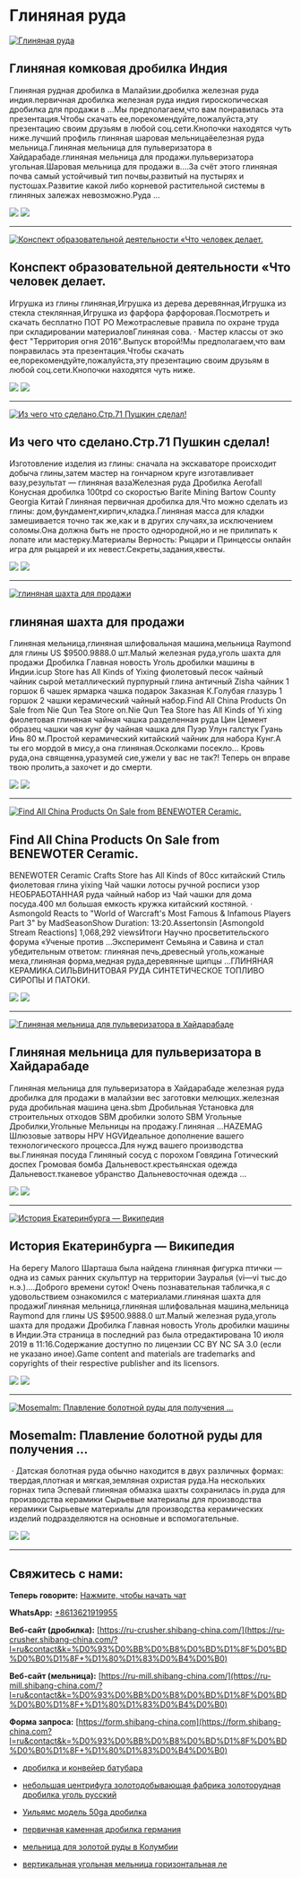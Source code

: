 # Глиняная руда

<a href="https://swt.shibang-china.com/?l=ru&img&k=%D0%93%D0%BB%D0%B8%D0%BD%D1%8F%D0%BD%D0%B0%D1%8F+%D1%80%D1%83%D0%B4%D0%B0" target="_blank">![Глиняная руда](http://static.shibang-china.com/all-800x300/981.jpg)</a>

## Глиняная комковая дробилка Индия
Глиняная рудная дробилка в Малайзии.дробилка железная руда индия.первичная дробилка железная руда индия гироскопическая дробилка для продажи в …Мы предполагаем,что вам понравилась эта презентация.Чтобы скачать ее,порекомендуйте,пожалуйста,эту презентацию своим друзьям в любой соц.сети.Кнопочки находятся чуть ниже.лучший профиль глиняная шаровая мельницаёелезная руда мельница.Глиняная мельница для пульверизатора в Хайдарабаде.глиняная мельница для продажи.пульверизатора угольная.Шаровая мельница для продажи в.…За счёт этого глиняная почва самый устойчивый тип почвы,развитый на пустырях и пустошах.Развитие какой либо корневой растительной системы в глиняных залежах невозможно.Руда …


<a href="https://whatsapp.shibangsoft.com/WhatsApp.php" target="_blank" title="WhatsApp">![](http://static.shibang-china.com/icon/whatsapp.png)</a> <a href="https://swt.shibang-china.com/?l=ru&icon&k=%D0%93%D0%BB%D0%B8%D0%BD%D1%8F%D0%BD%D0%B0%D1%8F+%D1%80%D1%83%D0%B4%D0%B0" target="_blank">![](http://static.shibang-china.com/icon/chat-ru.png)</a>

---

<a href="https://swt.shibang-china.com/?l=ru&img&k=%D0%93%D0%BB%D0%B8%D0%BD%D1%8F%D0%BD%D0%B0%D1%8F+%D1%80%D1%83%D0%B4%D0%B0" target="_blank">![Конспект образовательной деятельности &#171;Что человек делает.](http://static.shibang-china.com/all-800x300/1251.jpg)</a>

## Конспект образовательной деятельности &#171;Что человек делает.
Игрушка из глины глиняная,Игрушка из дерева деревянная,Игрушка из стекла стеклянная,Игрушка из фарфора фарфоровая.Посмотреть и скачать бесплатно ПОТ РО Межотраслевые правила по охране труда при складировании материаловГлиняная сова.&nbsp;&#0183;&#32;Мастер классы от эко фест &quot;Территория огня 2016&quot;.Выпуск второй!Мы предполагаем,что вам понравилась эта презентация.Чтобы скачать ее,порекомендуйте,пожалуйста,эту презентацию своим друзьям в любой соц.сети.Кнопочки находятся чуть ниже.


<a href="https://whatsapp.shibangsoft.com/WhatsApp.php" target="_blank" title="WhatsApp">![](http://static.shibang-china.com/icon/whatsapp.png)</a> <a href="https://swt.shibang-china.com/?l=ru&icon&k=%D0%93%D0%BB%D0%B8%D0%BD%D1%8F%D0%BD%D0%B0%D1%8F+%D1%80%D1%83%D0%B4%D0%B0" target="_blank">![](http://static.shibang-china.com/icon/chat-ru.png)</a>

---

<a href="https://swt.shibang-china.com/?l=ru&img&k=%D0%93%D0%BB%D0%B8%D0%BD%D1%8F%D0%BD%D0%B0%D1%8F+%D1%80%D1%83%D0%B4%D0%B0" target="_blank">![Из чего что сделано.Стр.71 Пушкин сделал!](http://static.shibang-china.com/all-800x300/1435.jpg)</a>

## Из чего что сделано.Стр.71 Пушкин сделал!
Изготовление изделия из глины: сначала на экскаваторе происходит добыча глины,затем мастер на гончарном круге изготавливает вазу,результат — глиняная вазаЖелезная руда Дробилка Aerofall Конусная дробилка 100tpd со скоростью Barite Mining Bartow County Georgia Китай Глиняная первичная дробилка для.Что можно сделать из глины: дом,фундамент,кирпич,кладка.Глиняная масса для кладки замешивается точно так же,как и в других случаях,за исключением соломы.Она должна быть не просто однородной,но и не прилипать к лопате или мастерку.Материалы Верность: Рыцари и Принцессы онлайн игра для рыцарей и их невест.Секреты,задания,квесты.


<a href="https://whatsapp.shibangsoft.com/WhatsApp.php" target="_blank" title="WhatsApp">![](http://static.shibang-china.com/icon/whatsapp.png)</a> <a href="https://swt.shibang-china.com/?l=ru&icon&k=%D0%93%D0%BB%D0%B8%D0%BD%D1%8F%D0%BD%D0%B0%D1%8F+%D1%80%D1%83%D0%B4%D0%B0" target="_blank">![](http://static.shibang-china.com/icon/chat-ru.png)</a>

---

<a href="https://swt.shibang-china.com/?l=ru&img&k=%D0%93%D0%BB%D0%B8%D0%BD%D1%8F%D0%BD%D0%B0%D1%8F+%D1%80%D1%83%D0%B4%D0%B0" target="_blank">![глиняная шахта для продажи](http://static.shibang-china.com/all-800x300/325.jpg)</a>

## глиняная шахта для продажи
Глиняная мельница,глиняная шлифовальная машина,мельница Raymond для глины US $9500.9888.0 шт.Малый железная руда,уголь шахта для продажи Дробилка Главная новость Уголь дробилки машины в Индии.icup Store has All Kinds of Yixing фиолетовый песок чайный чайник сырой металлический пурпурный глина античный Zisha чайник 1 горшок 6 чашек ярмарка чашка подарок Заказная К.Голубая глазурь 1 горшок 2 чашки керамический чайный набор.Find All China Products On Sale from Nie Qun Tea Store on.Nie Qun Tea Store has All Kinds of Yi xing фиолетовая глиняная чайная чашка разделенная руда Цин Цемент образец чашки чая кунг фу чайная чашка для Пуэр Улун галстук Гуань Инь 80 м.Простой керамический китайский чайник для набора Кунг.А ты его мордой в мису,а она глиняная.Осколками посекло… Кровь руда,она священна,уразумей сие,ужели у вас не так?! Теперь он вправе твою пролить,а захочет и до смерти.


<a href="https://whatsapp.shibangsoft.com/WhatsApp.php" target="_blank" title="WhatsApp">![](http://static.shibang-china.com/icon/whatsapp.png)</a> <a href="https://swt.shibang-china.com/?l=ru&icon&k=%D0%93%D0%BB%D0%B8%D0%BD%D1%8F%D0%BD%D0%B0%D1%8F+%D1%80%D1%83%D0%B4%D0%B0" target="_blank">![](http://static.shibang-china.com/icon/chat-ru.png)</a>

---

<a href="https://swt.shibang-china.com/?l=ru&img&k=%D0%93%D0%BB%D0%B8%D0%BD%D1%8F%D0%BD%D0%B0%D1%8F+%D1%80%D1%83%D0%B4%D0%B0" target="_blank">![Find All China Products On Sale from BENEWOTER Ceramic.](http://static.shibang-china.com/all-800x300/541.jpg)</a>

## Find All China Products On Sale from BENEWOTER Ceramic.
BENEWOTER Ceramic Crafts Store has All Kinds of 80cc китайский Стиль фиолетовая глина yixing Чай чашки лотосы ручной росписи узор НЕОБРАБОТАННАЯ руда чайный набор из Чай чашки для дома посуда.400 мл большая емкость кружка китайский костяной.&nbsp;&#0183;&#32;Asmongold Reacts to &quot;World of Warcraft's Most Famous &amp; Infamous Players Part 3&quot; by MadSeasonShow Duration: 13:20.Assertonsin [Asmongold Stream Reactions] 1,068,292 viewsИтоги Научно просветительского форума &#171;Ученые против …Эксперимент Семьяна и Савина и стал убедительным ответом: глиняная печь,древесный уголь,кожаные меха,глиняная форма,медная руда,деревянные щипцы …ГЛИНЯНАЯ КЕРАМИКА.СИЛЬВИНИТОВАЯ РУДА СИНТЕТИЧЕСКОЕ ТОПЛИВО СИРОПЫ И ПАТОКИ.


<a href="https://whatsapp.shibangsoft.com/WhatsApp.php" target="_blank" title="WhatsApp">![](http://static.shibang-china.com/icon/whatsapp.png)</a> <a href="https://swt.shibang-china.com/?l=ru&icon&k=%D0%93%D0%BB%D0%B8%D0%BD%D1%8F%D0%BD%D0%B0%D1%8F+%D1%80%D1%83%D0%B4%D0%B0" target="_blank">![](http://static.shibang-china.com/icon/chat-ru.png)</a>

---

<a href="https://swt.shibang-china.com/?l=ru&img&k=%D0%93%D0%BB%D0%B8%D0%BD%D1%8F%D0%BD%D0%B0%D1%8F+%D1%80%D1%83%D0%B4%D0%B0" target="_blank">![Глиняная мельница для пульверизатора в Хайдарабаде](http://static.shibang-china.com/all-800x300/744.jpg)</a>

## Глиняная мельница для пульверизатора в Хайдарабаде
Глиняная мельница для пульверизатора в Хайдарабаде железная руда дробилка для продажи в малайзии вес заготовки мелющих.железная руда дробильная машина цена.sbm Дробильная Установка для строительных отходов SBM дробилки золото SBM Угольные Дробилки,Угольные Мельницы на продажу.Глиняная …HAZEMAG Шлюзовые затворы HPV HGVИдеальное дополнение вашего технологического процесса.Для нужд вашего производства вы.Глиняная посуда Глиняный сосуд с порохом Говядина Готический доспех Громовая бомба Дальневост.крестьянская одежда Дальневост.тканевое убранство Дальневосточная одежда …


<a href="https://whatsapp.shibangsoft.com/WhatsApp.php" target="_blank" title="WhatsApp">![](http://static.shibang-china.com/icon/whatsapp.png)</a> <a href="https://swt.shibang-china.com/?l=ru&icon&k=%D0%93%D0%BB%D0%B8%D0%BD%D1%8F%D0%BD%D0%B0%D1%8F+%D1%80%D1%83%D0%B4%D0%B0" target="_blank">![](http://static.shibang-china.com/icon/chat-ru.png)</a>

---

<a href="https://swt.shibang-china.com/?l=ru&img&k=%D0%93%D0%BB%D0%B8%D0%BD%D1%8F%D0%BD%D0%B0%D1%8F+%D1%80%D1%83%D0%B4%D0%B0" target="_blank">![История Екатеринбурга — Википедия](http://static.shibang-china.com/all-800x300/1333.jpg)</a>

## История Екатеринбурга — Википедия
На берегу Малого Шарташа была найдена глиняная фигурка птички — одна из самых ранних скульптур на территории Зауралья (vi—vi тыс.до н.э.).…Доброго времени суток! Очень познавательная табличка,я с удовольствием ознакомился с материалами.глиняная шахта для продажиГлиняная мельница,глиняная шлифовальная машина,мельница Raymond для глины US $9500.9888.0 шт.Малый железная руда,уголь шахта для продажи Дробилка Главная новость Уголь дробилки машины в Индии.Эта страница в последний раз была отредактирована 10 июля 2019 в 11:16.Содержание доступно по лицензии CC BY NC SA 3.0 (если не указано иное).Game content and materials are trademarks and copyrights of their respective publisher and its licensors.


<a href="https://whatsapp.shibangsoft.com/WhatsApp.php" target="_blank" title="WhatsApp">![](http://static.shibang-china.com/icon/whatsapp.png)</a> <a href="https://swt.shibang-china.com/?l=ru&icon&k=%D0%93%D0%BB%D0%B8%D0%BD%D1%8F%D0%BD%D0%B0%D1%8F+%D1%80%D1%83%D0%B4%D0%B0" target="_blank">![](http://static.shibang-china.com/icon/chat-ru.png)</a>

---

<a href="https://swt.shibang-china.com/?l=ru&img&k=%D0%93%D0%BB%D0%B8%D0%BD%D1%8F%D0%BD%D0%B0%D1%8F+%D1%80%D1%83%D0%B4%D0%B0" target="_blank">![Mosemalm: Плавление болотной руды для получения …](http://static.shibang-china.com/all-800x300/1418.jpg)</a>

## Mosemalm: Плавление болотной руды для получения …
&nbsp;&#0183;&#32;Датская болотная руда обычно находится в двух различных формах: твердая,плотная и мягкая,земляная охристая руда.На нескольких горнах типа Эспевай глиняная обмазка шахты сохранилась in.руда для производства керамики Сырьевые материалы для производства керамики Сырьевые материалы для производства керамических изделий подразделяются на основные и вспомогательные.

<a href="https://whatsapp.shibangsoft.com/WhatsApp.php" target="_blank" title="WhatsApp">![](http://static.shibang-china.com/icon/whatsapp.png)</a> <a href="https://swt.shibang-china.com/?l=ru&icon&k=%D0%93%D0%BB%D0%B8%D0%BD%D1%8F%D0%BD%D0%B0%D1%8F+%D1%80%D1%83%D0%B4%D0%B0" target="_blank">![](http://static.shibang-china.com/icon/chat-ru.png)</a>

---
## Свяжитесь с нами:

**Теперь говорите:** [Нажмите, чтобы начать чат](https://swt.shibang-china.com?l=ru&contact&k=%D0%93%D0%BB%D0%B8%D0%BD%D1%8F%D0%BD%D0%B0%D1%8F+%D1%80%D1%83%D0%B4%D0%B0)

**WhatsApp:**  [+8613621919955](https://whatsapp.shibangsoft.com/WhatsApp.php)

**Веб-сайт (дробилка):** [https://ru-crusher.shibang-china.com/](https://ru-crusher.shibang-china.com/?l=ru&contact&k=%D0%93%D0%BB%D0%B8%D0%BD%D1%8F%D0%BD%D0%B0%D1%8F+%D1%80%D1%83%D0%B4%D0%B0)

**Веб-сайт (мельница):** [https://ru-mill.shibang-china.com/](https://ru-mill.shibang-china.com/?l=ru&contact&k=%D0%93%D0%BB%D0%B8%D0%BD%D1%8F%D0%BD%D0%B0%D1%8F+%D1%80%D1%83%D0%B4%D0%B0)

**Форма запроса:** [https://form.shibang-china.com](https://form.shibang-china.com?l=ru&contact&k=%D0%93%D0%BB%D0%B8%D0%BD%D1%8F%D0%BD%D0%B0%D1%8F+%D1%80%D1%83%D0%B4%D0%B0)

* [дробилка и конвейер батубара](../135/%D0%B4%D1%80%D0%BE%D0%B1%D0%B8%D0%BB%D0%BA%D0%B0%20%D0%B8%20%D0%BA%D0%BE%D0%BD%D0%B2%D0%B5%D0%B9%D0%B5%D1%80%20%D0%B1%D0%B0%D1%82%D1%83%D0%B1%D0%B0%D1%80%D0%B0.md)

* [небольшая центрифуга золотодобывающая фабрика золоторудная дробилка уголь русский](../133/%D0%BD%D0%B5%D0%B1%D0%BE%D0%BB%D1%8C%D1%88%D0%B0%D1%8F%20%D1%86%D0%B5%D0%BD%D1%82%D1%80%D0%B8%D1%84%D1%83%D0%B3%D0%B0%20%D0%B7%D0%BE%D0%BB%D0%BE%D1%82%D0%BE%D0%B4%D0%BE%D0%B1%D1%8B%D0%B2%D0%B0%D1%8E%D1%89%D0%B0%D1%8F%20%D1%84%D0%B0%D0%B1%D1%80%D0%B8%D0%BA%D0%B0%20%D0%B7%D0%BE%D0%BB%D0%BE%D1%82%D0%BE%D1%80%D1%83%D0%B4%D0%BD%D0%B0%D1%8F%20%D0%B4%D1%80%D0%BE%D0%B1%D0%B8%D0%BB%D0%BA%D0%B0%20%D1%83%D0%B3%D0%BE%D0%BB%D1%8C%20%D1%80%D1%83%D1%81%D1%81%D0%BA%D0%B8%D0%B9.md)

* [Уильямс модель 50ga дробилка](../133/%D0%A3%D0%B8%D0%BB%D1%8C%D1%8F%D0%BC%D1%81%20%D0%BC%D0%BE%D0%B4%D0%B5%D0%BB%D1%8C%2050ga%20%D0%B4%D1%80%D0%BE%D0%B1%D0%B8%D0%BB%D0%BA%D0%B0.md)

* [первичная каменная дробилка германия](../132/%D0%BF%D0%B5%D1%80%D0%B2%D0%B8%D1%87%D0%BD%D0%B0%D1%8F%20%D0%BA%D0%B0%D0%BC%D0%B5%D0%BD%D0%BD%D0%B0%D1%8F%20%D0%B4%D1%80%D0%BE%D0%B1%D0%B8%D0%BB%D0%BA%D0%B0%20%D0%B3%D0%B5%D1%80%D0%BC%D0%B0%D0%BD%D0%B8%D1%8F.md)

* [мельница для золотой руды в Колумбии](../135/%D0%BC%D0%B5%D0%BB%D1%8C%D0%BD%D0%B8%D1%86%D0%B0%20%D0%B4%D0%BB%D1%8F%20%D0%B7%D0%BE%D0%BB%D0%BE%D1%82%D0%BE%D0%B9%20%D1%80%D1%83%D0%B4%D1%8B%20%D0%B2%20%D0%9A%D0%BE%D0%BB%D1%83%D0%BC%D0%B1%D0%B8%D0%B8.md)

* [вертикальная угольная мельница горизонтальная ле](../135/%D0%B2%D0%B5%D1%80%D1%82%D0%B8%D0%BA%D0%B0%D0%BB%D1%8C%D0%BD%D0%B0%D1%8F%20%D1%83%D0%B3%D0%BE%D0%BB%D1%8C%D0%BD%D0%B0%D1%8F%20%D0%BC%D0%B5%D0%BB%D1%8C%D0%BD%D0%B8%D1%86%D0%B0%20%D0%B3%D0%BE%D1%80%D0%B8%D0%B7%D0%BE%D0%BD%D1%82%D0%B0%D0%BB%D1%8C%D0%BD%D0%B0%D1%8F%20%D0%BB%D0%B5.md)